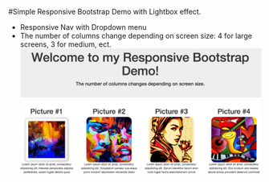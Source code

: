 #Simple Responsive Bootstrap Demo with Lightbox effect.


* Responsive Nav with Dropdown menu
* The number of columns change depending on screen size: 4 for large screens, 3 for medium, ect.
![site](img/site.png)
